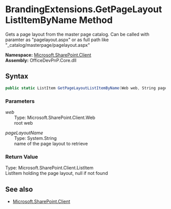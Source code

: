 # BrandingExtensions.GetPageLayoutListItemByName Method  
Gets a page layout from the master page catalog. Can be called with paramter as "pagelayout.aspx" or as full path like "_catalog/masterpage/pagelayout.aspx"  

**Namespace:** [Microsoft.SharePoint.Client](Microsoft.SharePoint.Client.md)  
**Assembly:** OfficeDevPnP.Core.dll  
## Syntax
```C#
public static ListItem GetPageLayoutListItemByName(Web web, String pageLayoutName)
```
### Parameters
*web*  
&emsp;&emsp;Type: Microsoft.SharePoint.Client.Web  
&emsp;&emsp;root web  
  
*pageLayoutName*  
&emsp;&emsp;Type: System.String  
&emsp;&emsp;name of the page layout to retrieve  
  
### Return Value
Type: Microsoft.SharePoint.Client.ListItem  
ListItem holding the page layout, null if not found

## See also
- [Microsoft.SharePoint.Client](Microsoft.SharePoint.Client.md)
